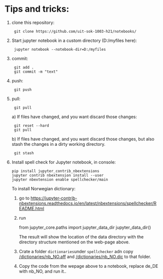 # Tips and tricks:
 1. clone this repository: 
 
         git clone https://github.com/uit-sok-1003-h21/notebooks/
     
 2. Start jupyter notebook in a custom directory (D:/myfiles here): 
 
         jupyter notebook --notebook-dir=D:/myfiles
         
 3. commit: 
 
         git add .
         git commit -m "text"
     
 4. push: 
         
         git push
 
 5. pull: 
     
         git pull
         
     a) If files have changed, and you want discard those changes:
         
         git reset --hard
         git pull
     
     b) If files have changed, and you want discard those changes, but also stash the changes in a dirty working directory.
     
         git stash
 
 5. Install spell check for Jupyter notebook, in console:
 
        pip install jupyter_contrib_nbextensions
        jupyter contrib nbextension install --user
        jupyter nbextension enable spellchecker/main
        
    To install Norwegian dictionary:
    1. go to https://jupyter-contrib-nbextensions.readthedocs.io/en/latest/nbextensions/spellchecker/README.html
    2. run
    
        from jupyter_core.paths import jupyter_data_dir
        jupyter_data_dir()
        
        The result will show the location of the data directory with the directory structure mentioned on the web-page above. 
    3. Crate a folder `dictionaries`under `spellchecker` adn copy [/dictionaries/nb_NO.aff](/dictionaries/nb_NO.aff) and [/dictionaries/nb_NO.dic](/dictionaries/nb_NO.dic) to that folder.
    4. Copy the code from the wepage above to a notebook, replace de_DE with nb_NO, and run it.. 
        